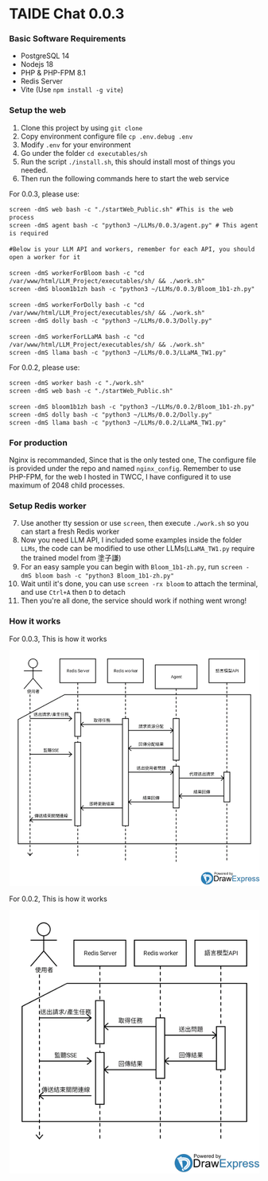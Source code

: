 # TAIDE Chat 0.0.3
### Basic Software Requirements
* PostgreSQL 14
* Nodejs 18
* PHP & PHP-FPM 8.1
* Redis Server
* Vite (Use `npm install -g vite`)
### Setup the web
1. Clone this project by using `git clone`
2. Copy environment configure file `cp .env.debug .env`
3. Modify `.env` for your environment
4. Go under the folder `cd executables/sh`
5. Run the script `./install.sh`, this should install most of things you needed.
6. Then run the following commands here to start the web service

For 0.0.3, please use:
```shell
screen -dmS web bash -c "./startWeb_Public.sh" #This is the web process
screen -dmS agent bash -c "python3 ~/LLMs/0.0.3/agent.py" # This agent is required

#Below is your LLM API and workers, remember for each API, you should open a worker for it

screen -dmS workerForBloom bash -c "cd /var/www/html/LLM_Project/executables/sh/ && ./work.sh"
screen -dmS bloom1b1zh bash -c "python3 ~/LLMs/0.0.3/Bloom_1b1-zh.py"

screen -dmS workerForDolly bash -c "cd /var/www/html/LLM_Project/executables/sh/ && ./work.sh"
screen -dmS dolly bash -c "python3 ~/LLMs/0.0.3/Dolly.py"

screen -dmS workerForLLaMA bash -c "cd /var/www/html/LLM_Project/executables/sh/ && ./work.sh"
screen -dmS llama bash -c "python3 ~/LLMs/0.0.3/LLaMA_TW1.py"
```
For 0.0.2, please use:
```shell
screen -dmS worker bash -c "./work.sh"
screen -dmS web bash -c "./startWeb_Public.sh"

screen -dmS bloom1b1zh bash -c "python3 ~/LLMs/0.0.2/Bloom_1b1-zh.py"
screen -dmS dolly bash -c "python3 ~/LLMs/0.0.2/Dolly.py"
screen -dmS llama bash -c "python3 ~/LLMs/0.0.2/LLaMA_TW1.py"
```
### For production
Nginx is recommanded, Since that is the only tested one,
The configure file is provided under the repo and named `nginx_config`.
Remember to use PHP-FPM, for the web I hosted in TWCC,
I have configured it to use maximum of 2048 child processes.

### Setup Redis worker
7. Use another tty session or use `screen`, then execute `./work.sh` so you can start a fresh Redis worker
8. Now you need LLM API, I included some examples inside the folder `LLMs`, the code can be modified to use other LLMs(`LLaMA_TW1.py` require the trained model from 塗子謙)
9. For an easy sample you can begin with `Bloom_1b1-zh.py`, run `screen -dmS bloom bash -c "python3 Bloom_1b1-zh.py"`
10. Wait until it's done, you can use `screen -rx bloom` to attach the terminal, and use `Ctrl+A` then `D` to detach
11. Then you're all done, the service should work if nothing went wrong!
### How it works
For 0.0.3, This is how it works

![arch_0.0.3](demo/arch_0.0.3.png?raw=true "Architecture for 0.0.3")

For 0.0.2, This is how it works

![arch_0.0.2](demo/arch_0.0.2.png?raw=true "Architecture for 0.0.2")
